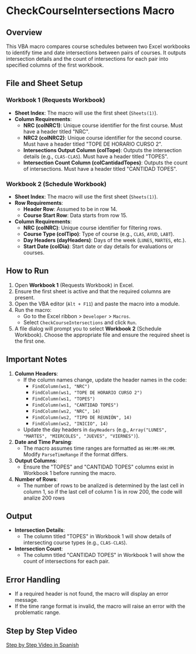 
# CheckCourseIntersections Macro

## Overview
This VBA macro compares course schedules between two Excel workbooks to identify time and date intersections between pairs of courses. It outputs intersection details and the count of intersections for each pair into specified columns of the first workbook.

## File and Sheet Setup
### Workbook 1 (Requests Workbook)
- **Sheet Index**: The macro will use the first sheet (`Sheets(1)`).
- **Column Requirements**:
  - **NRC (colNRC1)**: Unique course identifier for the first course. Must have a header titled "NRC".
  - **NRC2 (colNRC2)**: Unique course identifier for the second course. Must have a header titled "TOPE DE HORARIO CURSO 2".
  - **Intersections Output Column (colTope)**: Outputs the intersection details (e.g., `CLAS-CLAS`). Must have a header titled "TOPES".
  - **Intersection Count Column (colCantidadTopes)**: Outputs the count of intersections. Must have a header titled "CANTIDAD TOPES".
  
### Workbook 2 (Schedule Workbook)
- **Sheet Index**: The macro will use the first sheet (`Sheets(1)`).
- **Row Requirements**:
  - **Header Row**: Assumed to be in row 14.
  - **Course Start Row**: Data starts from row 15.
- **Column Requirements**:
  - **NRC (colNRC)**: Unique course identifier for filtering rows.
  - **Course Type (colTipo)**: Type of course (e.g., `CLAS`, `AYUD`, `LABT`).
  - **Day Headers (dayHeaders)**: Days of the week (`LUNES`, `MARTES`, etc.).
  - **Start Date (colDia)**: Start date or day details for evaluations or courses.

## How to Run
1. Open **Workbook 1** (Requests Workbook) in Excel.
2. Ensure the first sheet is active and that the required columns are present.
3. Open the VBA editor (`Alt + F11`) and paste the macro into a module.
4. Run the macro:
   - Go to the Excel ribbon > `Developer` > `Macros`.
   - Select `CheckCourseIntersections` and click `Run`.
5. A file dialog will prompt you to select **Workbook 2** (Schedule Workbook). Choose the appropriate file and ensure the required sheet is the first one.

## Important Notes
1. **Column Headers**:
   - If the column names change, update the header names in the code:
     - `FindColumn(ws1, "NRC")`
     - `FindColumn(ws1, "TOPE DE HORARIO CURSO 2")`
     - `FindColumn(ws1, "TOPES")`
     - `FindColumn(ws1, "CANTIDAD TOPES")`
     - `FindColumn(ws2, "NRC", 14)`
     - `FindColumn(ws2, "TIPO DE REUNIÓN", 14)`
     - `FindColumn(ws2, "INICIO", 14)`
   - Update the day headers in `dayHeaders` (e.g., `Array("LUNES", "MARTES", "MIERCOLES", "JUEVES", "VIERNES")`).
2. **Date and Time Parsing**:
   - The macro assumes time ranges are formatted as `HH:MM-HH:MM`. Modify `ParseTimeRange` if the format differs.
3. **Output Columns**:
   - Ensure the "TOPES" and "CANTIDAD TOPES" columns exist in Workbook 1 before running the macro.
4. **Number of Rows**:
   - The number of rows to be analized is determined by the last cell in column 1, so if the last cell of column 1 is in row 200, the code will analize 200 rows

## Output
- **Intersection Details**:
  - The column titled "TOPES" in Workbook 1 will show details of intersecting course types (e.g., `CLAS-CLAS`).
- **Intersection Count**:
  - The column titled "CANTIDAD TOPES" in Workbook 1 will show the count of intersections for each pair.

## Error Handling
- If a required header is not found, the macro will display an error message.
- If the time range format is invalid, the macro will raise an error with the problematic range.

## Step by Step Video
[Step by Step Video in Spanish](https://youtu.be/u6iDi8V_zsM)
